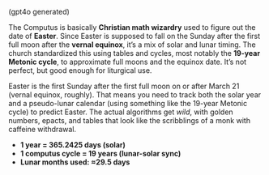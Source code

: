 (gpt4o generated)

The Computus is basically **Christian math wizardry** used to figure out the date of **Easter**. Since Easter is supposed to fall on the Sunday after the first full moon after the **vernal equinox**, it’s a mix of solar and lunar timing. The church standardized this using tables and cycles, most notably the **19-year Metonic cycle**, to approximate full moons and the equinox date. It’s not perfect, but good enough for liturgical use.

Easter is the first Sunday after the first full moon on or after March 21 (vernal equinox, roughly). That means you need to track both the solar year and a pseudo-lunar calendar (using something like the 19-year Metonic cycle) to predict Easter. The actual algorithms get _wild_, with golden numbers, epacts, and tables that look like the scribblings of a monk with caffeine withdrawal.

- **1 year = 365.2425 days (solar)**
- **1 computus cycle = 19 years (lunar-solar sync)**
- **Lunar months used: ≈29.5 days**